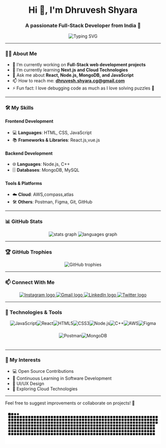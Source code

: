 <h1 align="center">Hi 👋, I'm Dhruvesh Shyara</h1>
<h3 align="center">A passionate Full-Stack Developer from India 🚀</h3>

<p align="center">
  <img src="https://readme-typing-svg.demolab.com?font=Fira+Code&size=22&pause=1000&color=FF61D9&center=true&width=600&lines=Welcome+to+my+GitHub+profile!+💻;Full-Stack+Developer+🌐;Open-Source+Contributor+❤️;Lifelong+Learner+🎓" alt="Typing SVG" />
</p>

---

### 👨‍💻 About Me
- 🔭 I’m currently working on **Full-Stack web development projects**
- 🌱 I’m currently learning **Next.js and Cloud Technologies**
- 💬 Ask me about **React, Node.js, MongoDB, and JavaScript**
- 📫 How to reach me: **[dhruvesh.shyara.cg@gmail.com](mailto:dhruveshshyara@gmail.com)**
- ⚡ Fun fact: I love debugging code as much as I love solving puzzles 🧩

---

### 🛠️ My Skills

#### Frontend Development

- 💻 **Languages**: HTML, CSS, JavaScript
- 📚 **Frameworks & Libraries**: React.js,vue.js

#### Backend Development
- 🌐 **Languages**: Node.js, C++
- 🗄️ **Databases**: MongoDB, MySQL

#### Tools & Platforms
- ☁️ **Cloud**: AWS,compass,atlas
- 🛠️ **Others**: Postman, Figma, Git, GitHub

---

### 📊 GitHub Stats

<div align="center">
  <img src="https://github-readme-stats.vercel.app/api?username=Dhruvesh1611&hide_title=false&hide_rank=false&show_icons=true&include_all_commits=true&count_private=true&disable_animations=false&theme=dracula&locale=en&hide_border=false" height="150" alt="stats graph"  />
  <img src="https://github-readme-stats.vercel.app/api/top-langs?username=Dhruvesh1611&locale=en&hide_title=false&layout=compact&card_width=320&langs_count=5&theme=dracula&hide_border=false" height="150" alt="languages graph"  />
</div>

---

### 🏆 GitHub Trophies

<p align="center">
  <img src="https://github-profile-trophy.vercel.app/?username=Dhruvesh1611&theme=radical&no-frame=true&no-bg=true&margin-w=4" alt="GitHub trophies" />
</p>

---

### 📫 Connect With Me

<div align="center">
  <a href="https://www.instagram.com/dhruveshshyara" target="_blank" rel="noopener noreferrer">
    <img src="https://img.shields.io/static/v1?message=Instagram&logo=instagram&label=&color=E4405F&logoColor=white&labelColor=&style=for-the-badge" height="35" alt="Instagram logo" />
  </a>
  <a href="dhruvesh.shyara.cg@gmail.com" target="_blank" rel="noopener noreferrer">
    <img src="https://img.shields.io/static/v1?message=Gmail&logo=gmail&label=&color=D14836&logoColor=white&labelColor=&style=for-the-badge" height="35" alt="Gmail logo" />
  </a>
  <a href="https://www.linkedin.com/in/dhruveshshyara" target="_blank" rel="noopener noreferrer">
    <img src="https://img.shields.io/static/v1?message=LinkedIn&logo=linkedin&label=&color=0077B5&logoColor=white&labelColor=&style=for-the-badge" height="35" alt="LinkedIn logo" />
  </a>
  <a href="https://x.com/dhruvesh1611?s=11" target="_blank" rel="noopener noreferrer">
    <img src="https://img.shields.io/static/v1?message=Twitter&logo=twitter&label=&color=1DA1F2&logoColor=white&labelColor=&style=for-the-badge" height="35" alt="Twitter logo" />
  </a>
</div>


---

### 🧰 Technologies & Tools

<!-- <div align="center">
  <img src="https://cdn.jsdelivr.net/gh/devicons/devicon/icons/javascript/javascript-original.svg" height="40",margin-right="100px" alt="JavaScript" />
  <img src="https://cdn.jsdelivr.net/gh/devicons/devicon/icons/react/react-original.svg" height="40" alt="React" />
  <img src="https://cdn.jsdelivr.net/gh/devicons/devicon/icons/html5/html5-original.svg" height="40" alt="HTML5" />
  <img src="https://cdn.jsdelivr.net/gh/devicons/devicon/icons/css3/css3-original.svg" height="40" alt="CSS3" />
  <img src="https://skillicons.dev/icons?i=nodejs" height="40" alt="Node.js" />
  <img src="https://cdn.jsdelivr.net/gh/devicons/devicon/icons/cplusplus/cplusplus-original.svg" height="40" alt="C++" />
  <img src="https://skillicons.dev/icons?i=aws" height="40" alt="AWS" />
  <img src="https://skillicons.dev/icons?i=figma" height="40" alt="Figma"/>
  <img src="https://cdn.simpleicons.org/postman/FF6C37" height="40" alt="Postman"/>
  <img src="https://skillicons.dev/icons?i=mongodb" height="40" alt="MongoDB" />
</div> -->
<div align="center" style="display: flex; flex-wrap: wrap; gap: 15; justify-content: center;">
  <img src="https://cdn.jsdelivr.net/gh/devicons/devicon/icons/javascript/javascript-original.svg" height="40" alt="JavaScript" />
  <img src="https://cdn.jsdelivr.net/gh/devicons/devicon/icons/react/react-original.svg" height="40" alt="React" />
  <img src="https://cdn.jsdelivr.net/gh/devicons/devicon/icons/html5/html5-original.svg" height="40" alt="HTML5" />
  <img src="https://cdn.jsdelivr.net/gh/devicons/devicon/icons/css3/css3-original.svg" height="40" alt="CSS3" />
  <img src="https://skillicons.dev/icons?i=nodejs" height="40" alt="Node.js" />
  <img src="https://cdn.jsdelivr.net/gh/devicons/devicon/icons/cplusplus/cplusplus-original.svg" height="40" alt="C++" />
  <img src="https://skillicons.dev/icons?i=aws" height="40" alt="AWS" />
  <img src="https://skillicons.dev/icons?i=figma" height="40" alt="Figma" />
  <img src="https://cdn.simpleicons.org/postman/FF6C37" height="40" alt="Postman" />
  <img src="https://skillicons.dev/icons?i=mongodb" height="40" alt="MongoDB" />
</div>

---

### 🌟 My Interests
- 💻 Open Source Contributions
- 🌱 Continuous Learning in Software Development
- 🎨 UI/UX Design
- 🚀 Exploring Cloud Technologies

---

Feel free to suggest improvements or collaborate on projects! 🚀


<picture>
  <source media="(prefers-color-scheme: dark)" srcset="https://raw.githubusercontent.com/Dhruvesh1611/Dhruvesh1611/output/github-snake-dark.svg" />
  <source media="(prefers-color-scheme: light)" srcset="https://raw.githubusercontent.com/Dhruvesh1611/Dhruvesh1611/output/github-snake.svg" />
  <img alt="github-snake" src="https://raw.githubusercontent.com/Dhruvesh1611/Dhruvesh1611/output/github-snake.svg" />
</picture>

